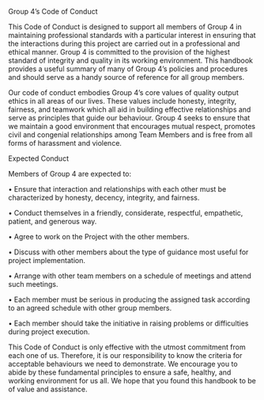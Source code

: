 Group 4’s Code of Conduct

This Code of Conduct is designed to support all members of Group 4 in maintaining professional standards with a particular interest in ensuring that the interactions during this project are carried out in a professional and ethical manner. Group 4 is committed to the provision of the highest standard of integrity and quality in its working environment. This handbook provides a useful summary of many of Group 4’s policies and procedures and should serve as a handy source of reference for all group members.

Our code of conduct embodies Group 4’s core values of quality output ethics in all areas of our lives. These values include honesty, integrity, fairness, and teamwork which all aid in building effective relationships and serve as principles that guide our behaviour. Group 4 seeks to ensure that we maintain a good environment that encourages mutual respect, promotes civil and congenial relationships among Team Members and is free from all forms of harassment and violence.

Expected Conduct

Members of Group 4 are expected to:

•	Ensure that interaction and relationships with each other must be characterized by honesty, decency, integrity, and fairness.

•	Conduct themselves in a friendly, considerate, respectful, empathetic, patient, and generous way.

•	Agree to work on the Project with the other members.

•	Discuss with other members about the type of guidance most useful for project implementation.

•	Arrange with other team members on a schedule of meetings and attend such meetings.

•	Each member must be serious in producing the assigned task according to an agreed schedule with other group members.

•	Each member should take the initiative in raising problems or difficulties during project execution.

This Code of Conduct is only effective with the utmost commitment from each one of us.  Therefore, it is our responsibility to know the criteria for acceptable behaviours we need to demonstrate. We encourage you to abide by these fundamental principles to ensure a safe, healthy, and working environment for us all. We hope that you found this handbook to be of value and assistance.
